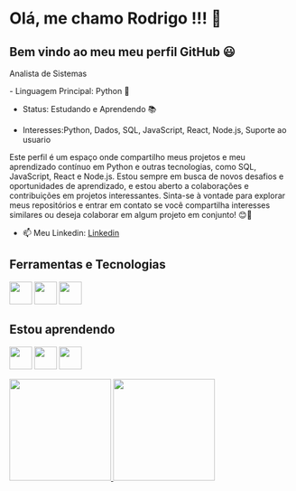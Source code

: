 # Olá, me chamo Rodrigo !!! 👋
## Bem vindo ao meu meu perfil GitHub :smiley:


Analista de Sistemas 


<p align="left"> 
- Linguagem Principal: Python 🐍

- Status: Estudando e Aprendendo 📚

- Interesses:Python, Dados, SQL, JavaScript, React, Node.js, Suporte ao usuario

Este perfil é um espaço onde compartilho meus projetos e meu aprendizado contínuo em Python e outras tecnologias, como SQL, JavaScript, React e Node.js. Estou sempre em busca de novos desafios e oportunidades de aprendizado, e estou aberto a colaborações e contribuições em projetos interessantes. Sinta-se à vontade para explorar meus repositórios e entrar em contato se você compartilha interesses similares ou deseja colaborar em algum projeto em conjunto! 😊🚀</p>

- 📫 Meu Linkedin: <a href="https://www.linkedin.com/in/rodrigo-souza-859131115/">Linkedin</a>

## Ferramentas e Tecnologias

<img loading="lazy" src="https://cdn.jsdelivr.net/gh/devicons/devicon/icons/visualstudio/visualstudio-plain.svg" width="40" height="40"/>  <img loading="lazy" src="https://cdn.jsdelivr.net/gh/devicons/devicon/icons/mysql/mysql-original-wordmark.svg" width="40" height="40"/> <img src="https://cdn.jsdelivr.net/gh/devicons/devicon/icons/javascript/javascript-original.svg" width="40" height="40"/>
          
## Estou aprendendo          

<img src="https://cdn.jsdelivr.net/gh/devicons/devicon/icons/python/python-original-wordmark.svg" width="40" height="40"/> <img src="https://cdn.jsdelivr.net/gh/devicons/devicon/icons/react/react-original-wordmark.svg" width="40" height="40"/> <img src="https://cdn.jsdelivr.net/gh/devicons/devicon/icons/pandas/pandas-original.svg"  width="40" height="40"/>

<div>
<a href="https://github.com/rdzw">
<img loading="lazy" height="180em" src="https://github-readme-stats.vercel.app/api/top-langs/?username=rdzw&layout=compact&langs_count=7&theme=dracula"/>
<img loading="lazy" height="180em" src="https://github-readme-stats.vercel.app/api?username=rdzw&show_icons=true&theme=dracula&include_all_commits=true&count_private=true"/>
</div>
          
          
          
          
          
